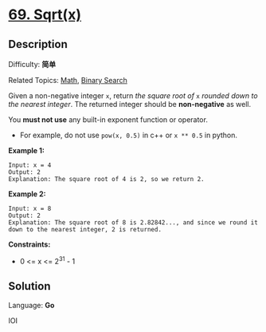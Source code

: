 # [69\. Sqrt(x)](https://leetcode.cn/problems/sqrtx/)

## Description

Difficulty: **简单**  

Related Topics: [Math](https://leetcode.cn/tag/https://leetcode.cn/tag/math//), [Binary Search](https://leetcode.cn/tag/https://leetcode.cn/tag/binary-search//)


Given a non-negative integer `x`, return _the square root of_ `x` _rounded down to the nearest integer_. The returned integer should be **non-negative** as well.

You **must not use** any built-in exponent function or operator.

*   For example, do not use `pow(x, 0.5)` in c++ or `x ** 0.5` in python.

**Example 1:**

```
Input: x = 4
Output: 2
Explanation: The square root of 4 is 2, so we return 2.
```

**Example 2:**

```
Input: x = 8
Output: 2
Explanation: The square root of 8 is 2.82842..., and since we round it down to the nearest integer, 2 is returned.
```

**Constraints:**

*   0 <= x <= 2<sup>31</sup> - 1


## Solution

Language: **Go**

IOI
